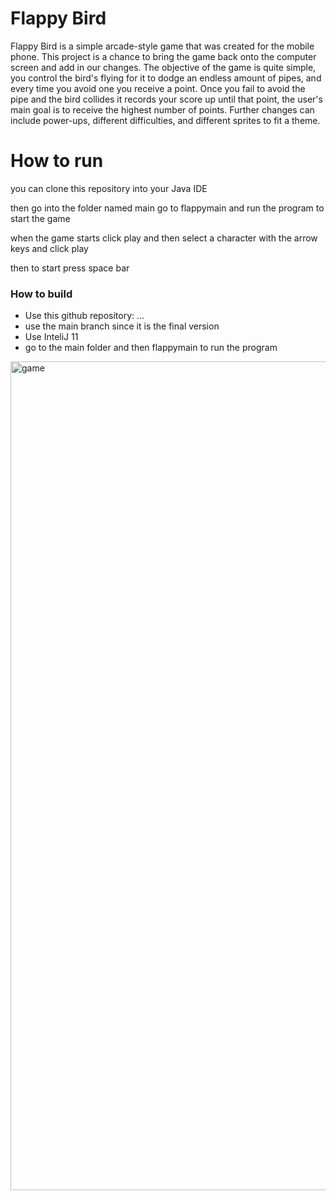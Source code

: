 # Flappy Bird
Flappy Bird is a simple arcade-style game that was created for the mobile phone. This project is a chance to bring the game back onto the computer screen and add in our changes. The objective of the game is quite simple, you control the bird's flying for it to dodge an endless amount of pipes, and every time you avoid one you receive a point. Once you fail to avoid the pipe and the bird collides it records your score up until that point, the user's main goal is to receive the highest number of points. Further changes can include power-ups, different difficulties, and different sprites to fit a theme.



# How to run
you can clone this repository into your Java IDE 

then go into the folder named main go to flappymain and run the program to start the game

when the game starts click play and then select a character with the arrow keys and click play 

then to start press space bar


### How to build
- Use this github repository: ... 
- use the main branch since it is the final version 
- Use InteliJ 11
- go to the main folder and then flappymain to run the program
<img width="1326" alt="game" src="https://github.com/user-attachments/assets/c0ffe483-0fcc-4ab1-ae3a-3f74d6fc1232">
